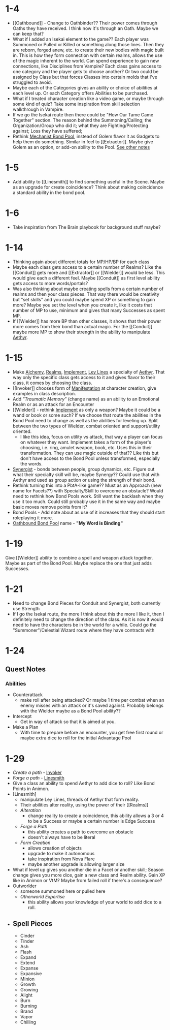 # 1-4
- [[Oathbound]] - Change to Oathbinder??  Their power comes through Oaths they have received. I think now it's through an Oath. Maybe we can keep that?
- What if I added an Isekai element to the game?? Each player was Summoned or Pulled or Killed or something along those lines. Then they are reborn, forged anew, etc. to create their new bodies with magic built in. This is how they form connection with certain realms, allows the use of the magic inherent to the world. Can spend experience to gain new connections, like Disciplines from Vampire? Each class gains access to one category and the player gets to choose another? Or two could be assigned by Class but that forces Classes into certain molds that I've struggled to avoid.
- Maybe each of the Categories gives an ability or choice of abilities at each level up. Or each Category offers Abilities to be purchased.
- What if I treated character creation like a video game, or maybe through some kind of quiz? Take some inspiration from skill selection walkthrough in Vampire.
- If we go the Isekai route then there could be "How Our Tame Came Together" section. The reason behind the Summoning/Calling; the Organization/Group who did it; what they are Fighting/Protecting against; Loss they have suffered;
- Rethink [Mechanist Bond Pool](Guardians/Mechanist#Assist%20Pool), instead of Golem flavor it as Gadgets to help them do something. Similar in feel to [[Extractor]]. Maybe give Golem as an option, or add-on ability to the Pool. [See other notes](Notes/2022/November#11-6)

# 1-5
- Add ability to [[Linesmith]] to find something useful in the Scene. Maybe as an upgrade for create coincidence? Think about making coincidence a standard ability in the bond pool.

# 1-6
- Take inspiration from The Brain playbook for background stuff maybe?

# 1-14
- Thinking again about different totals for MP/HP/BP for each class
- Maybe each class gets access to a certain number of Realms? Like the [[Conduit]] gets more and [[Extractor]] or [[Wielder]] would be less. This would give each a different feel. Maybe [[Conduit]] as first level ability gets access to more words/portals?
- Was also thinking about maybe creating spells from a certain number of realms and then your class pieces. That way there would be creativity but "set skills" and you could maybe spend XP or something to gain more? Maybe you set the level when you create it, like it costs that number of MP to use, minimum and gives that many Successes as spent MP.
- If [[Wielder]] has more BP than other classes, it shows that their power more comes from their bond than actual magic. For the [[Conduit]] maybe more MP to show their strength in the ability to manipulate [Aethyr](Skills/Aethyr).

# 1-15
- Make [Alchemy](Skills/Aethyr#Alchemy), [Realms](Skills/Aethyr#Realms), [Implement](Skills/Aethyr#Implement), [Ley Lines](Skills/Aethyr#Ley%20Lines) a specialty of [Aethyr](Skills/Aethyr). That way only the specific class gets access to it and gives flavor to their class, it comes by choosing the class.
- [[Invoker]] chooses form of [Manifestation](Guardians/Manifestation#Assist%20Pool) at character creation, give examples in class description.
- Add *"Traumatic Memory"* (change name) as an ability to an Emotional Realm or as an attack for an Encounter
- [[Wielder]] - rethink [Implement](Guardians/Wielder#Assist%20Pool) as only a weapon? Maybe it could be a wand or book or some such? If we choose that route the abilities in the Bond Pool need to change as well as the abilities for leveling up. Split between the two types of Wielder, combat oriented and support/utility oriented.
	- I like this idea, focus on utility vs attack, that way a player can focus on whatever they want. Implement takes a form of the player's choosing, i.e. ring, amulet weapon, book, etc. Uses this in their transformation. They can use magic outside of that?? Like this but don't have access to the Bond Pool unless transformed, especially the words.
- [Synergist](Guardians/Synergist) - bonds between people, group dynamics, etc. Figure out what their specialty skill will be, maybe Synergy?? Could use that with Aethyr and used as group action or using the strength of their bond.
- Rethink turning this into a PbtA-like game?? Must as an Approach (new name for Facets??) with Specialty/Skill to overcome an obstacle? Would need to rethink how Bond Pools work. Still want the backlash when they use it too much. Could still probably use it in the same way and maybe basic moves remove points from it?
- Bond Pools - Add note about as use of it increases that they should start roleplaying it more.
- [Oathbound Bond Pool](Guardians/Oathbond#Assist%20Pool) name - **"My Word is Binding"**

# 1-19
Give [[Wielder]] ability to combine a spell and weapon attack together. Maybe as part of the Bond Pool. Maybe replace the one that just adds Successes.

# 1-21
- Need to change Bond Pieces for Conduit and Synergist, both currently use Strength
- If I go the Isekai route, the more I think about this the more I like it, then I definitely need to change the direction of the class. As it is now it would need to have the characters be in the world for a while. Could go the "Summoner"/Celestial Wizard route where they have contracts with 

# 1-24
## Quest Notes
### Abilities
- Counterattack
	- make roll after being attacked? Or maybe 1 time per combat when an enemy misses with an attack or it's saved against. Probably belongs with the Wielder maybe as a Bond Pool ability??
- Intercept
	- Get in way of attack so that it is aimed at you.
- Make a Plan
	- With time to prepare before an encounter, you get free first round or maybe extra dice to roll for the initial Advantage Pool

# 1-29
- *Create a path* - [Invoker](Guardians/Invoker)
- *Forge a path* - [Linesmith](Guardians/Linesmith)
- Give a class an ability to spend Aethyr to add dice to roll? Like Bond Points in Animon.
- [Linesmith] 
	- manipulate Ley Lines, threads of Aethyr that form reality.
	- Their abilities alter reality, using the power of their [[Realms]]
	- *Alteration*
		- change reality to create a coincidence, this ability allows a 3 or 4 to be a Success or maybe a certain number is Edge Success
	- *Forge a Path*
		- this ability creates a path to overcome an obstacle
		- doesn't always have to be literal
	- *Form Creation*
		- allows creation of objects
		- upgrade to make it autonomous
		- take inspiration from Nova Flare
		- maybe another upgrade is allowing larger size
- What if level up gives you another die in a Facet or another skill; Season change gives you more dice, gain a new class and Realm ability. Gain XP like in Animon or VtM? Maybe from failed roll if there's a consequence?
- Outworlder 
	- someone summoned here or pulled here
	- *Otherworld Expertise*
		- this ability allows your knowledge of your world to add dice to a roll.
- ## Spell Pieces
	- Cinder
	- Tinder
	- Ash
	- Flash
	- Expand
	- Extend
	- Expanse
	- Expansive
	- Minion
	- Growth
	- Growing
	- Alight
	- Burn
	- Burning
	- Brand
	- Vapor
	- Chilling
